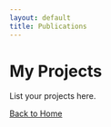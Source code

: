 ```yaml
---
layout: default
title: Publications
---
```


# My Projects

List your projects here.

[Back to Home](index.md)
